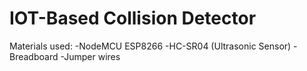 # IOT-Based Collision Detector

Materials used:
  -NodeMCU ESP8266
  -HC-SR04 (Ultrasonic Sensor)
  -Breadboard
  -Jumper wires

